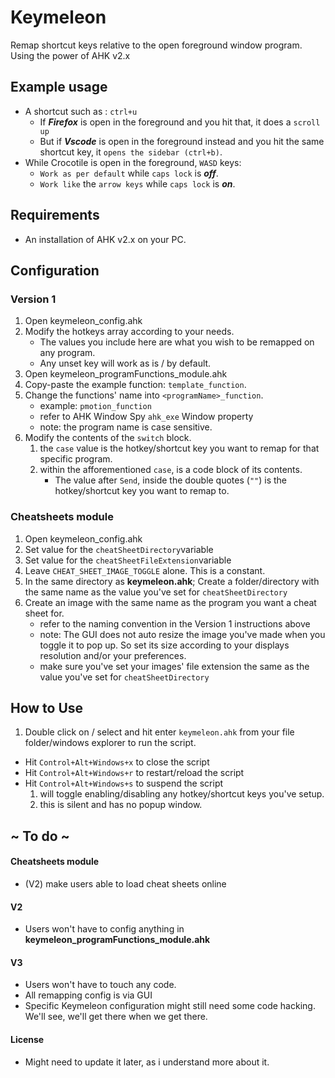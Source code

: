 # Keymeleon #

Remap shortcut keys relative to the open foreground window program. Using the power of AHK v2.x

## Example usage ##
- A shortcut such as : `ctrl+u`
    - If ***Firefox*** is open in the foreground and you hit that, it does a `scroll up`
    - But if ***Vscode*** is open in the foreground instead and you hit the same shortcut key, it `opens the sidebar (ctrl+b)`.
- While Crocotile is open in the foreground, `WASD` keys:
    - `Work as per default` while `caps lock` is ***off***.
    - `Work like` the `arrow keys` while `caps lock` is ***on***.

## Requirements ##
- An installation of AHK v2.x on your PC.

## Configuration ##

### Version 1 ###
1. Open keymeleon_config.ahk
2. Modify the hotkeys array according to your needs.
    - The values you include here are what you wish to be remapped on any program.
    - Any unset key will work as is / by default.
3. Open keymeleon_programFunctions_module.ahk
4. Copy-paste the example function: `template_function`.
5. Change the functions' name into `<programName>_function`.
    - example: `pmotion_function`
    - refer to AHK Window Spy `ahk_exe` Window property
    - note: the program name is case sensitive.
6. Modify the contents of the `switch` block.
    1. the `case` value is the hotkey/shortcut key you want to remap for that specific program.
    2. within the afforementioned `case`, is a code block of its contents.
        - The value after `Send`, inside the double quotes (`""`) is the hotkey/shortcut key you want to remap to.


### Cheatsheets module ###
1. Open keymeleon_config.ahk
2. Set value for the `cheatSheetDirectory`variable
3. Set value for the `cheatSheetFileExtension`variable
4. Leave `CHEAT_SHEET_IMAGE_TOGGLE` alone. This is a constant.
5. In the same directory as **keymeleon.ahk**; Create a folder/directory with the same name as the value you've set for `cheatSheetDirectory`
6. Create an image with the same name as the program you want a cheat sheet for.
    - refer to the naming convention in the Version 1 instructions above
    - note: The GUI does not auto resize the image you've made when you toggle it to pop up. So set its size according to your displays resolution and/or your preferences.
    - make sure you've set your images' file extension the same as the value you've set for `cheatSheetDirectory`


## How to Use ##
1. Double click on / select and hit enter `keymeleon.ahk` from your file folder/windows explorer to run the script.
- Hit `Control+Alt+Windows+x` to close the script
- Hit `Control+Alt+Windows+r` to restart/reload the script
- Hit `Control+Alt+Windows+s` to suspend the script
    1. will toggle enabling/disabling any hotkey/shortcut keys you've setup.
    2. this is silent and has no popup window.

## ~ To do ~ ##

#### Cheatsheets module ####
- (V2) make users able to load cheat sheets online
#### V2 ####
- Users won't have to config anything in **keymeleon_programFunctions_module.ahk**
#### V3 ####
- Users won't have to touch any code.
- All remapping config is via GUI
- Specific Keymeleon configuration might still need some code hacking. We'll see, we'll get there when we get there.

#### License ####
- Might need to update it later, as i understand more about it.